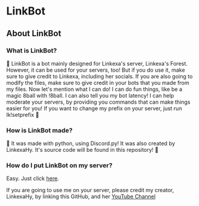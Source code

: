 # LinkBot

## About LinkBot

### What is LinkBot?

🌲 LinkBot is a bot mainly designed for Linkexa's server, Linkexa's Forest. However, it can be used for your servers, too! But if you do use it, make sure to give credit to Linkexa, including her socials. If you are also going to modify the files, make sure to give credit in your bots that you made from my files. Now let's mention what I can do! I can do fun things, like be a magic 8ball with !8ball. I can also tell you my bot latency! I can help moderate your servers, by providing you commands that can make things easier for you! If you want to change my prefix on your server, just run lk!setprefix 🌲

### How is LinkBot made?

🌟 It was made with python, using Discord.py! It was also created by LinkexaHy. It's source code will be found in this repository! 🌟



### How do I put LinkBot on my server?

Easy. Just click [here](https://discord.com/api/oauth2/authorize?client_id=1055509395775164446&permissions=8&scope=bot).

If you are going to use me on your server, please credit my creator, LinkexaHy, by linking this GitHub, and her [YouTube Channel](https://youtube.com/@LinkexaHy)
